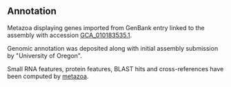 **Annotation**
----------

Metazoa displaying genes imported from GenBank entry linked to the assembly with accession [GCA\_010183535.1](http://www.ebi.ac.uk/ena/data/view/GCA_010183535.1).

Genomic annotation was deposited along with initial assembly submission by "University of Oregon".

Small RNA features, protein features, BLAST hits and cross-references have been
computed by [metazoa](https://metazoa.ensembl.org/info/genome/annotation/index.html).
